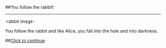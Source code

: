 ##You follow the rabbit!

---

-rabbit image-

You follow the rabbit and like Alice, you fall into the hole and into darkness.
  
##[Click to continue](../../fin.md)